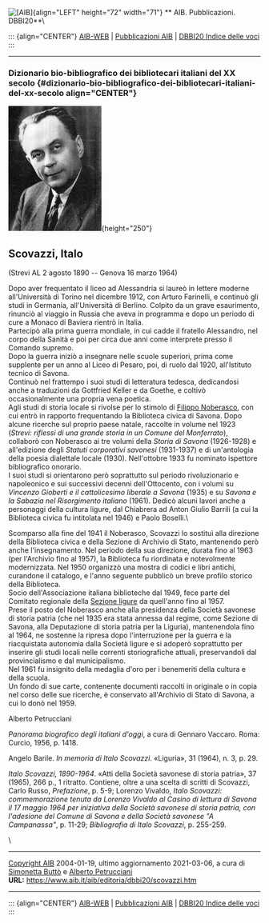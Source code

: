 ![\[AIB\]](/aib/wi/aibv72.gif){align="LEFT" height="72" width="71"}
** AIB. Pubblicazioni. DBBI20**\

::: {align="CENTER"}
[AIB-WEB](/) \| [Pubblicazioni AIB](/pubblicazioni/) \| [DBBI20 Indice
delle voci](dbbi20.htm)
:::

------------------------------------------------------------------------

### Dizionario bio-bibliografico dei bibliotecari italiani del XX secolo {#dizionario-bio-bibliografico-dei-bibliotecari-italiani-del-xx-secolo align="CENTER"}

![\[Ritratto\]](scovazzi.jpg){height="250"}

## Scovazzi, Italo

(Strevi AL 2 agosto 1890 -- Genova 16 marzo 1964)

Dopo aver frequentato il liceo ad Alessandria si laureò in lettere
moderne all\'Università di Torino nel dicembre 1912, con Arturo
Farinelli, e continuò gli studi in Germania, all\'Università di Berlino.
Colpito da un grave esaurimento, rinunciò al viaggio in Russia che aveva
in programma e dopo un periodo di cure a Monaco di Baviera rientrò in
Italia.\
Partecipò alla prima guerra mondiale, in cui cadde il fratello
Alessandro, nel corpo della Sanità e poi per circa due anni come
interprete presso il Comando supremo.\
Dopo la guerra iniziò a insegnare nelle scuole superiori, prima come
supplente per un anno al Liceo di Pesaro, poi, di ruolo dal 1920,
all\'Istituto tecnico di Savona.\
Continuò nel frattempo i suoi studi di letteratura tedesca, dedicandosi
anche a traduzioni da Gottfried Keller e da Goethe, e coltivò
occasionalmente una propria vena poetica.\
Agli studi di storia locale si rivolse per lo stimolo di [Filippo
Noberasco](noberasco.htm), con cui entrò in rapporto frequentando la
Biblioteca civica di Savona. Dopo alcune ricerche sul proprio paese
natale, raccolte in volume nel 1923 (*Strevi: riflessi di una grande
storia in un Comune del Monferrato*), collaborò con Noberasco ai tre
volumi della *Storia di Savona* (1926-1928) e all\'edizione degli
*Statuti corporativi savonesi* (1931-1937) e di un\'antologia della
poesia dialettale locale (1930). Nell\'ottobre 1933 fu nominato
ispettore bibliografico onorario.\
I suoi studi si orientarono però soprattutto sul periodo rivoluzionario
e napoleonico e sui successivi decenni dell\'Ottocento, con i volumi su
*Vincenzo Gioberti e il cattolicesimo liberale a Savona* (1935) e su
*Savona e la Sabazia nel Risorgimento italiano* (1961). Dedicò alcuni
lavori anche a personaggi della cultura ligure, dal Chiabrera ad Anton
Giulio Barrili (a cui la Biblioteca civica fu intitolata nel 1946) e
Paolo Boselli.\

Scomparso alla fine del 1941 il Noberasco, Scovazzi lo sostituì alla
direzione della Biblioteca civica e della Sezione di Archivio di Stato,
mantenendo però anche l\'insegnamento. Nel periodo della sua direzione,
durata fino al 1963 (per l\'Archivio fino al 1957), la Biblioteca fu
riordinata e notevolmente modernizzata. Nel 1950 organizzò una mostra di
codici e libri antichi, curandone il catalogo, e l\'anno seguente
pubblicò un breve profilo storico della Biblioteca.\
Socio dell\'Associazione italiana biblioteche dal 1949, fece parte del
Comitato regionale della [Sezione ligure](/aib/stor/sezioni/lig.htm) da
quell\'anno fino al 1957.\
Prese il posto del Noberasco anche alla presidenza della Società
savonese di storia patria (che nel 1935 era stata annessa dal regime,
come Sezione di Savona, alla Deputazione di storia patria per la
Liguria), mantenendola fino al 1964, ne sostenne la ripresa dopo
l\'interruzione per la guerra e la riacquistata autonomia dalla Società
ligure e si adoperò soprattutto per inserire gli studi locali nelle
correnti storiografiche attuali, preservandoli dal provincialismo e dal
municipalismo.\
Nel 1961 fu insignito della medaglia d\'oro per i benemeriti della
cultura e della scuola.\
Un fondo di sue carte, contenente documenti raccolti in originale o in
copia nel corso delle sue ricerche, è conservato all\'Archivio di Stato
di Savona, a cui lo donò nel 1959.

Alberto Petrucciani

*Panorama biografico degli italiani d\'oggi*, a cura di Gennaro Vaccaro.
Roma: Curcio, 1956, p. 1418.

Angelo Barile. *In memoria di Italo Scovazzi*. «Liguria», 31 (1964), n.
3, p. 29.

*Italo Scovazzi, 1890-1964*. «Atti della Società savonese di storia
patria», 37 (1965), 266 p., 1 ritratto. Contiene, oltre a una scelta di
scritti di Scovazzi, Carlo Russo, *Prefazione*, p. 5-9; Lorenzo Vivaldo,
*Italo Scovazzi: commemorazione tenuta da Lorenzo Vivaldo al Casino di
lettura di Savona il 17 maggio 1964 per iniziativa della Società
savonese di storia patria, con l\'adesione del Comune di Savona e della
Società savonese \"A Campanassa\"*, p. 11-29; *Bibliografia di Italo
Scovazzi*, p. 255-259.

\

------------------------------------------------------------------------

[Copyright AIB](/su-questo-sito/dichiarazione-di-copyright-aib-web/)
2004-01-19, ultimo aggiornamento 2021-03-06, a cura di [Simonetta
Buttò](/aib/redazione3.htm) e [Alberto
Petrucciani](/su-questo-sito/redazione-aib-web/)\
**URL:** https://www.aib.it/aib/editoria/dbbi20/scovazzi.htm

------------------------------------------------------------------------

::: {align="CENTER"}
[AIB-WEB](/) \| [Pubblicazioni AIB](/pubblicazioni/) \| [DBBI20 Indice
delle voci](dbbi20.htm)
:::
